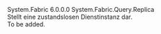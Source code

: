 <Type Name="StatelessServiceInstance" FullName="System.Fabric.Query.StatelessServiceInstance">
  <TypeSignature Language="C#" Value="public sealed class StatelessServiceInstance : System.Fabric.Query.Replica" />
  <TypeSignature Language="ILAsm" Value=".class public auto ansi sealed beforefieldinit StatelessServiceInstance extends System.Fabric.Query.Replica" />
  <TypeSignature Language="DocId" Value="T:System.Fabric.Query.StatelessServiceInstance" />
  <TypeSignature Language="VB.NET" Value="Public NotInheritable Class StatelessServiceInstance&#xA;Inherits Replica" />
  <TypeSignature Language="F#" Value="type StatelessServiceInstance = class&#xA;    inherit Replica" />
  <AssemblyInfo>
    <AssemblyName>System.Fabric</AssemblyName>
    <AssemblyVersion>6.0.0.0</AssemblyVersion>
  </AssemblyInfo>
  <Base>
    <BaseTypeName>System.Fabric.Query.Replica</BaseTypeName>
  </Base>
  <Interfaces />
  <Docs>
    <summary>
      <para>Stellt eine zustandslosen Dienstinstanz dar.</para>
    </summary>
    <remarks>To be added.</remarks>
  </Docs>
  <Members />
</Type>